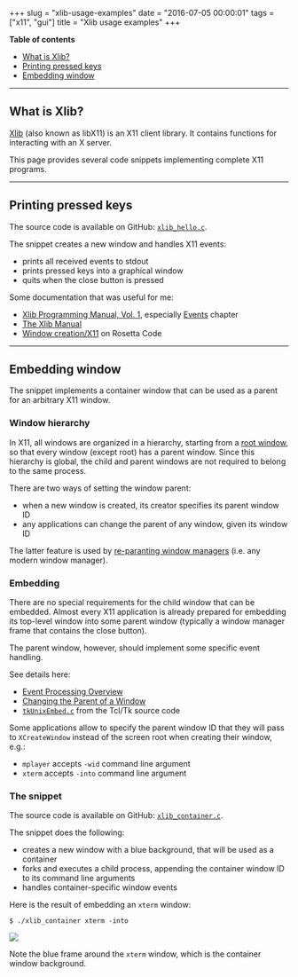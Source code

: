 +++
slug = "xlib-usage-examples"
date = "2016-07-05 00:00:01"
tags = ["x11", "gui"]
title = "Xlib usage examples"
+++

**Table of contents**

* [What is Xlib?](#what-is-xlib)
* [Printing pressed keys](#printing-pressed-keys)
* [Embedding window](#embedding-window)

---

## What is Xlib?

[Xlib](https://en.wikipedia.org/wiki/Xlib) (also known as libX11) is an X11 client library. It contains functions for interacting with an X server.

This page provides several code snippets implementing complete X11 programs.

---

## Printing pressed keys

The source code is available on GitHub: [`xlib_hello.c`](https://github.com/gavv/snippets/blob/master/xlib/xlib_hello.c).

The snippet creates a new window and handles X11 events:

* prints all received events to stdout
* prints pressed keys into a graphical window
* quits when the close button is pressed

Some documentation that was useful for me:

* [Xlib Programming Manual, Vol. 1](http://menehune.opt.wfu.edu/Kokua/Irix_6.5.21_doc_cd/usr/share/Insight/library/SGI_bookshelves/SGI_Developer/books/XLib_PG/sgi_html/index.html), especially [Events](http://menehune.opt.wfu.edu/Kokua/Irix_6.5.21_doc_cd/usr/share/Insight/library/SGI_bookshelves/SGI_Developer/books/XLib_PG/sgi_html/ch08.html) chapter
* [The Xlib Manual](https://tronche.com/gui/x/xlib/)
* [Window creation/X11](http://rosettacode.org/wiki/Window_creation/X11) on Rosetta Code

---

## Embedding window

The snippet implements a container window that can be used as a parent for an arbitrary X11 window.

### Window hierarchy

In X11, all windows are organized in a hierarchy, starting from a [root window](https://en.wikipedia.org/wiki/Root_window), so that every window (except root) has a parent window. Since this hierarchy is global, the child and parent windows are not required to belong to the same process.

There are two ways of setting the window parent:

* when a new window is created, its creator specifies its parent window ID
* any applications can change the parent of any window, given its window ID

The latter feature is used by [re-paranting window managers](https://en.wikipedia.org/wiki/Re-parenting_window_manager) (i.e. any modern window manager).

### Embedding

There are no special requirements for the child window that can be embedded. Almost every X11 application is already prepared for embedding its top-level window into some parent window (typically a window manager frame that contains the close button).

The parent window, however, should implement some specific event handling.

See details here:

* [Event Processing Overview](https://tronche.com/gui/x/xlib/events/processing-overview.html)
* [Changing the Parent of a Window](https://tronche.com/gui/x/xlib/window-and-session-manager/changing-window-parent.html)
* [`tkUnixEmbed.c`](https://github.com/tcltk/tk/blob/master/unix/tkUnixEmbed.c) from the Tcl/Tk source code

Some applications allow to specify the parent window ID that they will pass to `XCreateWindow` instead of the screen root when creating their window, e.g.:

* `mplayer` accepts `-wid` command line argument
* `xterm` accepts `-into` command line argument

### The snippet

The source code is available on GitHub: [`xlib_container.c`](https://github.com/gavv/snippets/blob/master/xlib/xlib_container.c).

The snippet does the following:

* creates a new window with a blue background, that will be used as a container
* forks and executes a child process, appending the container window ID to its command line arguments
* handles container-specific window events

Here is the result of embedding an `xterm` window:

```
$ ./xlib_container xterm -into
```

![](/articles/xlib-usage-examples/embedded_xterm.png)

Note the blue frame around the `xterm` window, which is the container window background.

